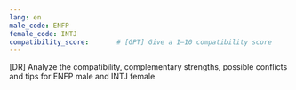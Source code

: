 ```yaml
---
lang: en
male_code: ENFP
female_code: INTJ
compatibility_score:       # [GPT] Give a 1–10 compatibility score
---
```


[DR] Analyze the compatibility, complementary strengths, possible conflicts and tips for ENFP male and INTJ female

